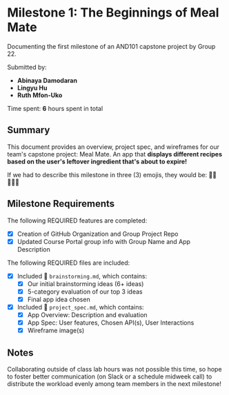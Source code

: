 # Milestone 1: The Beginnings of Meal Mate
Documenting the first milestone of an AND101 capstone project by Group 22.

Submitted by:
- **Abinaya Damodaran**
- **Lingyu Hu**
- **Ruth Mfon-Uko**

Time spent: **6** hours spent in total

## Summary

This document provides an overview, project spec, and wireframes for our team's capstone project: Meal Mate. An app that **displays different recipes based on the user's leftover ingredient that's about to expire!**

If we had to describe this milestone in three (3) emojis, they would be: **🍲🥑👨🏼‍🍳**

## Milestone Requirements

The following REQUIRED features are completed:

- [x] Creation of GitHub Organization and Group Project Repo
- [x] Updated Course Portal group info with Group Name and App Description

The following REQUIRED files are included:

- [x] Included 📄 `brainstorming.md`, which contains:
  - [x] Our initial brainstorming ideas (6+ ideas)
  - [x] 5-category evaluation of our top 3 ideas
  - [x] Final app idea chosen
- [x] Included 📄 `project_spec.md`, which contains:
  - [x] App Overview: Description and evaluation
  - [x] App Spec: User features, Chosen API(s), User Interactions
  - [x] Wireframe image(s)

## Notes

Collaborating outside of class lab hours was not possible this time, so hope to foster better communication (on Slack or a schedule midweek call) to distribute the workload evenly among team members in the next milestone!

